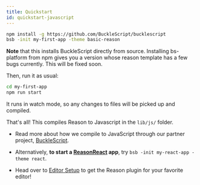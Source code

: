 ```yaml
---
title: Quickstart
id: quickstart-javascript
---
```


```sh
npm install -g https://github.com/BuckleScript/bucklescript
bsb -init my-first-app -theme basic-reason
```

**Note** that this installs BuckleScript directly from source. Installing bs-platform from npm gives you a version whose reason template has a few bugs currently. This will be fixed soon.

Then, run it as usual:

```sh
cd my-first-app
npm run start
```

It runs in watch mode, so any changes to files will be picked up and compiled.

That's all! This compiles Reason to Javascript in the `lib/js/` folder.

- Read more about how we compile to JavaScript through our partner project, [BuckleScript](http://bucklescript.github.io/bucklescript/Manual.html).

- Alternatively, **to start a [ReasonReact](//reasonml.github.io/reason-react/docs/en/installation.html) app**, try `bsb -init my-react-app -theme react`.

- Head over to [Editor Setup](/guide/editor-tools/global-installation) to get the Reason plugin for your favorite editor!
